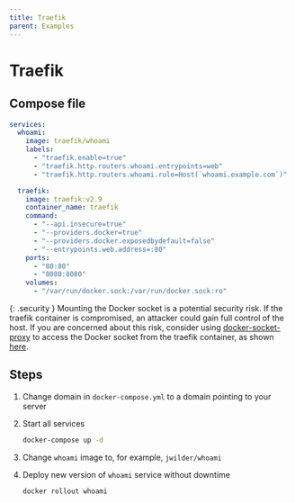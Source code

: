 ```yaml
---
title: Traefik
parent: Examples
---
```


# Traefik

## Compose file

```yml
services:
  whoami:
    image: traefik/whoami
    labels:
      - "traefik.enable=true"
      - "traefik.http.routers.whoami.entrypoints=web"
      - "traefik.http.routers.whoami.rule=Host(`whoami.example.com`)"

  traefik:
    image: traefik:v2.9
    container_name: traefik
    command:
      - "--api.insecure=true"
      - "--providers.docker=true"
      - "--providers.docker.exposedbydefault=false"
      - "--entrypoints.web.address=:80"
    ports:
      - "80:80"
      - "8080:8080"
    volumes:
      - "/var/run/docker.sock:/var/run/docker.sock:ro"
```

{: .security }
Mounting the Docker socket is a potential security risk. If the traefik container is compromised, an attacker could gain full control of the host. If you are concerned about this risk, consider using [docker-socket-proxy](https://github.com/Tecnativa/docker-socket-proxy) to access the Docker socket from the traefik container, as shown [here](https://chriswiegman.com/2019/11/protecting-your-docker-socket-with-traefik-2/).

## Steps

1. Change domain in `docker-compose.yml` to a domain pointing to your server

2. Start all services

    ```bash
    docker-compose up -d
    ```

3. Change `whoami` image to, for example, `jwilder/whoami`

4. Deploy new version of `whoami` service without downtime

    ```bash
    docker rollout whoami
    ```

